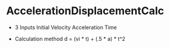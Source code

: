 # AccelerationDisplacementCalc
 - 3 Inputs
 Initial Velocity
 Acceleration
 Time
 
 - Calculation method
 d = (vi * t) + (.5 * a) * t^2
